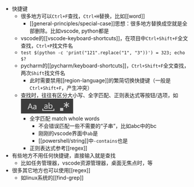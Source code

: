   - 快捷键
    - 很多地方可以`Ctrl+F`查找，`Ctrl+H`替换，比如[[word]]
      - [[general-principles/special-case]]思想：很多地方替换成空就是全部删除。比如vscode, python都是
    - vscode的[[vscode-keyboard-shortcuts]]，在项目中`Ctrl+Shift+F`全文查找，`Ctrl+P`找文件名
    - `test $(python -c 'print("121".replace("1", "3"))') = 323; echo $?`
    - pycharm的[[pycharm/keyboard-shortcuts]]，`Ctrl+Shift+F`全文查找，两次`Shift`找文件名
      - 此时需要禁用[[region-language]]的繁简切换快捷键（一般是`Ctrl+Shift+F`，产生冲突）
    - 查找时，往往有区分大小写、全字匹配、正则表达式等按钮/选项，如 ![](vscode-options.png)
      - 全字匹配 match whole words
        - 不会错误匹配一些不需要的“子串”，比如abc中的bc
        - 刚刚的vscode界面中`ab`是
        - [[powershell/string]]中`-contains`也是
      - 正则表达式参考[[regex]]
  - 有些地方不用任何快捷键，直接输入就是查找
    - 比如任务管理器，vscode资源管理器，桌面无焦点时，等
  - 很多其它地方也可以使用[[regex]]
    - 如linux系统的[[find-grep]]
